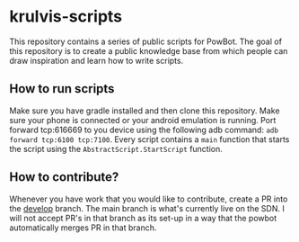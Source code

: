 # krulvis-scripts

This repository contains a series of public scripts for PowBot.
The goal of this repository is to create a public knowledge base
from which people can draw inspiration and learn how to write scripts.

## How to run scripts

Make sure you have gradle installed and then clone this repository.
Make sure your phone is connected or your android emulation is running.
Port forward tcp:616669 to you device using the following adb command: `adb forward tcp:6100 tcp:7100`.
Every script contains a `main` function that starts the script using the `AbstractScript.StartScript` function.

## How to contribute?

Whenever you have work that you would like to contribute, create a PR into
the [develop](/powbot/krulvis-scripts/tree/develop) branch.
The main branch is what's currently live on the SDN.
I will not accept PR's in that branch as its set-up in a way
that the powbot automatically merges PR in that branch.







